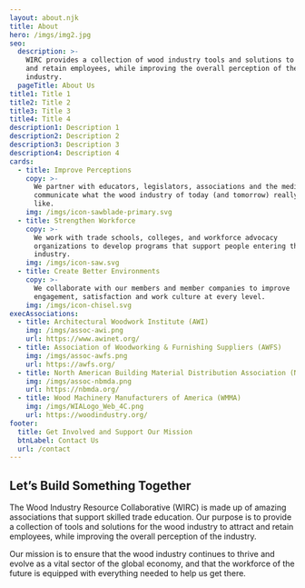 ```yaml
---
layout: about.njk
title: About
hero: /imgs/img2.jpg
seo:
  description: >-
    WIRC provides a collection of wood industry tools and solutions to attract
    and retain employees, while improving the overall perception of the
    industry. 
  pageTitle: About Us
title1: Title 1
title2: Title 2
title3: Title 3
title4: Title 4
description1: Description 1
description2: Description 2
description3: Description 3
description4: Description 4
cards:
  - title: Improve Perceptions
    copy: >-
      We partner with educators, legislators, associations and the media to
      communicate what the wood industry of today (and tomorrow) really looks
      like.
    img: /imgs/icon-sawblade-primary.svg
  - title: Strengthen Workforce
    copy: >-
      We work with trade schools, colleges, and workforce advocacy
      organizations to develop programs that support people entering the wood
      industry.
    img: /imgs/icon-saw.svg
  - title: Create Better Environments
    copy: >-
      We collaborate with our members and member companies to improve
      engagement, satisfaction and work culture at every level.
    img: /imgs/icon-chisel.svg
execAssociations:
  - title: Architectural Woodwork Institute (AWI)
    img: /imgs/assoc-awi.png
    url: https://www.awinet.org/
  - title: Association of Woodworking & Furnishing Suppliers (AWFS)
    img: /imgs/assoc-awfs.png
    url: https://awfs.org/
  - title: North American Building Material Distribution Association (NBMDA)
    img: /imgs/assoc-nbmda.png
    url: https://nbmda.org/
  - title: Wood Machinery Manufacturers of America (WMMA)
    img: /imgs/WIALogo_Web_4C.png
    url: https://woodindustry.org/
footer:
  title: Get Involved and Support Our Mission
  btnLabel: Contact Us
  url: /contact
---
```

## Let’s Build Something Together

The Wood Industry Resource Collaborative (WIRC) is made up of amazing
associations that support skilled trade education. Our purpose is to provide a
collection of tools and solutions for the wood industry to attract and retain
employees, while improving the overall perception of the industry. 

Our mission is to ensure that the wood industry continues to thrive and evolve
as a vital sector of the global economy, and that the workforce of the future
is equipped with everything needed to help us get there.
